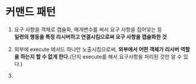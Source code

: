 # 커맨드 패턴

1. 요구 사항을 객체로 캡슐화, 매개변수를 써서 요구 사항을 집어넣는 등  
   **일련의 행동을 특정 리시버하고 연결시킴으로써 요구 사항을 캡슐화한 것**

1. 외부에 execute 메서드 하나만 노출시킴으로써, **외부에서 어떤 객체가 리시버 역할을 하는지 할 수 없게 한다.**(단지 execute를 해서 요구사항을 처리된 것만 알 수 있다.)

1. 